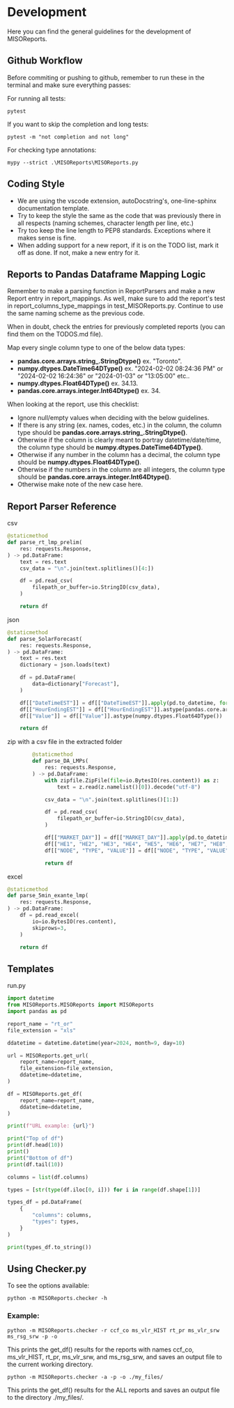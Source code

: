# Development
Here you can find the general guidelines for the development of MISOReports.

## Github Workflow
Before commiting or pushing to github, remember to run these in the terminal and make sure everything passes:

For running all tests:
```
pytest 
```

If you want to skip the completion and long tests:
```
pytest -m "not completion and not long"
```

For checking type annotations:
```
mypy --strict .\MISOReports\MISOReports.py 
```

## Coding Style
* We are using the vscode extension, autoDocstring's, one-line-sphinx documentation template.
* Try to keep the style the same as the code that was previously there in all respects (naming schemes, character length per line, etc.) 
* Try too keep the line length to PEP8 standards. Exceptions where it makes sense is fine.
* When adding support for a new report, if it is on the TODO list, mark it off as done. If not, make a new entry for it.

## Reports to Pandas Dataframe Mapping Logic
Remember to make a parsing function in ReportParsers and make a new Report entry in report_mappings.
As well, make sure to add the report's test in report_columns_type_mappings in test_MISOReports.py.
Continue to use the same naming scheme as the previous code.

When in doubt, check the entries for previously completed reports (you can find them on the TODOS.md file).

Map every single column type to one of the below data types:
* **pandas.core.arrays.string_.StringDtype()** ex. "Toronto".
* **numpy.dtypes.DateTime64DType()** ex. "2024-02-02 08:24:36 PM" or "2024-02-02 16:24:36" or "2024-01-03" or "13:05:00" etc..
* **numpy.dtypes.Float64DType()** ex. 34.13.
* **pandas.core.arrays.integer.Int64Dtype()** ex. 34.

When looking at the report, use this checklist:
* Ignore null/empty values when deciding with the below guidelines.
* If there is any string (ex. names, codes, etc.) in the column, the column type should be **pandas.core.arrays.string_.StringDtype()**.
* Otherwise if the column is clearly meant to portray datetime/date/time, the column type should be **numpy.dtypes.DateTime64DType()**.
* Otherwise if any number in the column has a decimal, the column type should be **numpy.dtypes.Float64DType()**.
* Otherwise if the numbers in the column are all integers, the column type should be **pandas.core.arrays.integer.Int64Dtype()**.
* Otherwise make note of the new case here.

## Report Parser Reference
csv
```python
@staticmethod
def parse_rt_lmp_prelim(
    res: requests.Response,
) -> pd.DataFrame:
    text = res.text
    csv_data = "\n".join(text.splitlines()[4:])

    df = pd.read_csv(
        filepath_or_buffer=io.StringIO(csv_data),
    )

    return df
```
json
```python
@staticmethod
def parse_SolarForecast(
    res: requests.Response,
) -> pd.DataFrame:
    text = res.text
    dictionary = json.loads(text)

    df = pd.DataFrame(
        data=dictionary["Forecast"],
    )

    df[["DateTimeEST"]] = df[["DateTimeEST"]].apply(pd.to_datetime, format="%Y-%m-%d %I:%M:%S %p")
    df[["HourEndingEST"]] = df[["HourEndingEST"]].astype(pandas.core.arrays.integer.Int64Dtype())
    df[["Value"]] = df[["Value"]].astype(numpy.dtypes.Float64DType())

    return df
```
zip with a csv file in the extracted folder
```python
        @staticmethod
        def parse_DA_LMPs(
            res: requests.Response,
        ) -> pd.DataFrame:
            with zipfile.ZipFile(file=io.BytesIO(res.content)) as z:
                text = z.read(z.namelist()[0]).decode("utf-8")

            csv_data = "\n".join(text.splitlines()[1:])

            df = pd.read_csv(
                filepath_or_buffer=io.StringIO(csv_data),
            )

            df[["MARKET_DAY"]] = df[["MARKET_DAY"]].apply(pd.to_datetime, format="%m/%d/%Y")
            df[["HE1", "HE2", "HE3", "HE4", "HE5", "HE6", "HE7", "HE8", "HE9", "HE10", "HE11", "HE12", "HE13", "HE14", "HE15", "HE16", "HE17", "HE18", "HE19", "HE20", "HE21", "HE22", "HE23", "HE24"]] = df[["HE1", "HE2", "HE3", "HE4", "HE5", "HE6", "HE7", "HE8", "HE9", "HE10", "HE11", "HE12", "HE13", "HE14", "HE15", "HE16", "HE17", "HE18", "HE19", "HE20", "HE21", "HE22", "HE23", "HE24"]].astype(numpy.dtypes.Float64DType())
            df[["NODE", "TYPE", "VALUE"]] = df[["NODE", "TYPE", "VALUE"]].astype(pandas.core.arrays.string_.StringDtype())

            return df
```
excel
```python
@staticmethod
def parse_5min_exante_lmp(
    res: requests.Response,
) -> pd.DataFrame:
    df = pd.read_excel(
        io=io.BytesIO(res.content),
        skiprows=3,
    )

    return df
```

## Templates
run.py
```python
import datetime
from MISOReports.MISOReports import MISOReports
import pandas as pd

report_name = "rt_or"
file_extension = "xls"

ddatetime = datetime.datetime(year=2024, month=9, day=10)

url = MISOReports.get_url(
    report_name=report_name,
    file_extension=file_extension,
    ddatetime=ddatetime,
)

df = MISOReports.get_df(
    report_name=report_name, 
    ddatetime=ddatetime,
)

print(f"URL example: {url}")

print("Top of df")
print(df.head(10))
print()
print("Bottom of df")
print(df.tail(10))

columns = list(df.columns)

types = [str(type(df.iloc[0, i])) for i in range(df.shape[1])]

types_df = pd.DataFrame(
    {
        "columns": columns,
        "types": types,
    }
)

print(types_df.to_string())
```

## Using Checker.py
To see the options available:
```
python -m MISOReports.checker -h
```

### Example: 
```
python -m MISOReports.checker -r ccf_co ms_vlr_HIST rt_pr ms_vlr_srw ms_rsg_srw -p -o
```
This prints the get_df() results for the reports with names ccf_co, ms_vlr_HIST, rt_pr, ms_vlr_srw, and ms_rsg_srw,
and saves an output file to the current working directory.

```
python -m MISOReports.checker -a -p -o ./my_files/
```
This prints the get_df() results for the ALL reports
and saves an output file to the directory ./my_files/.
